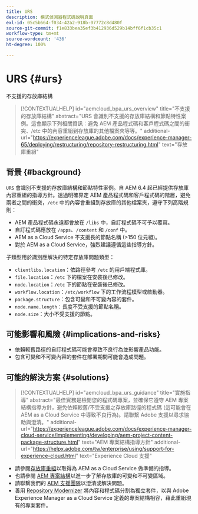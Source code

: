 ```yaml
---
title: URS
description: 模式偵測器程式碼說明頁面
exl-id: 05c5b664-f034-42a2-918b-07772c8d480f
source-git-commit: f1e833bea35ef3b412936d529b14bff6f1cb35c1
workflow-type: tm+mt
source-wordcount: '436'
ht-degree: 100%

---
```


# URS {#urs}

不支援的存放庫結構

>[!CONTEXTUALHELP]
>id="aemcloud_bpa_urs_overview"
>title="不支援的存放庫結構"
>abstract="URS 會識別不支援的存放庫結構和節點特性案例。這會顯示下列相關資訊：避免 AEM 產品程式碼和客戶程式碼之間的衝突、/etc 中的內容重組到存放庫的其他檔案夾等等。"
>additional-url="https://experienceleague.adobe.com/docs/experience-manager-65/deploying/restructuring/repository-restructuring.html" text="存放庫重組"

## 背景 {#background}

`URS` 會識別不支援的存放庫結構和節點特性案例。自 AEM 6.4 起已經提供存放庫內容重組的指導方針。透過明確界定 AEM 產品程式碼和客戶程式碼的階層，避免兩者之間的衝突，`/etc` 中的內容會重組到存放庫的其他檔案夾，遵守下列高階規則：

* AEM 產品程式碼永遠都會放在 `/libs` 中，自訂程式碼不可予以覆寫。
* 自訂程式碼應放在 `/apps`、`/content` 和 `/conf` 中。
* AEM as a Cloud Service 不支援長的節點名稱 (>150 位元組)。
* 對於 AEM as a Cloud Service，強烈建議遵循這些指導方針。

子類型用於識別應解決的特定存放庫問題類型：
* `clientlibs.location`：依路徑參考 `/etc` 的用戶端程式庫。
* `file.location`：`/etc` 下的檔案在安裝後已修改。
* `node.location`：`/etc` 下的節點在安裝後已修改。
* `workflow.location`：`/etc/workflow` 下的工作流程模型或啟動器。
* `package.structure`：包含可變和不可變內容的套件。
* `node.name.length`：長度不受支援的節點名稱。
* `node.size`：大小不受支援的節點。

## 可能影響和風險 {#implications-and-risks}

* 依賴較舊路徑的自訂程式碼可能會導致不良行為並影響產品功能。
* 包含可變和不可變內容的套件在部署期間可能會造成問題。

## 可能的解決方案 {#solutions}

>[!CONTEXTUALHELP]
>id="aemcloud_bpa_urs_guidance"
>title="實施指導"
>abstract="最佳實務是檢閱您的程式碼專案，並確保它遵守 AEM 專案結構指導方針，避免依賴較舊/不受支援之存放庫路徑的程式碼 (這可能會在 AEM as a Cloud Service 中導致不良行為)。請聯繫 Adobe 支援以尋求協助與澄清。"
>additional-url="https://experienceleague.adobe.com/docs/experience-manager-cloud-service/implementing/developing/aem-project-content-package-structure.html" text="AEM 專案結構指導方針"
>additional-url="https://helpx.adobe.com/tw/enterprise/using/support-for-experience-cloud.html" text="Experience Cloud 支援"

* 請參閱[存放庫重組](https://experienceleague.adobe.com/docs/experience-manager-65/deploying/restructuring/repository-restructuring.html)以取得為 AEM as a Cloud Service 做準備的指導。
* 也請參閱 [AEM 專案結構](https://experienceleague.adobe.com/docs/experience-manager-cloud-service/implementing/developing/aem-project-content-package-structure.html)以進一步了解存放庫的可變和不可變區域。
* 請聯繫我們的 [AEM 支援團隊](https://helpx.adobe.com/tw/enterprise/using/support-for-experience-cloud.html)以澄清或解決問題。
* 善用 [Repository Modernizer](https://experienceleague.adobe.com/docs/experience-manager-cloud-service/moving/refactoring-tools/repo-modernizer.html#refactoring-tools) 將內容和程式碼分割為獨立套件，以與 Adobe Experience Manager as a Cloud Service 定義的專案結構相容，藉此重組現有的專案套件。
